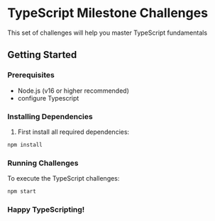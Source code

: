 # TypeScript Milestone Challenges

This set of challenges will help you master TypeScript fundamentals

## Getting Started

### Prerequisites

- Node.js (v16 or higher recommended)
- configure Typescript

### Installing Dependencies

1. First install all required dependencies:

```bash
npm install
```

### Running Challenges

To execute the TypeScript challenges:

```bash
npm start
```

### Happy TypeScripting!
